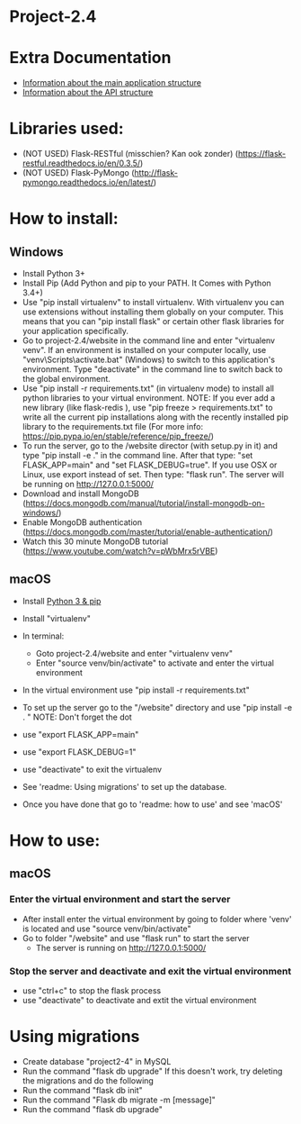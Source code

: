 # Project-2.4

# Extra Documentation
- [Information about the main application structure](https://github.com/DDJager/project-2.4/blob/master/website/documentation/README-application-structure.md)
- [Information about the API structure](https://github.com/DDJager/project-2.4/blob/master/website/documentation/README-api.md)

# Libraries used:
- (NOT USED) Flask-RESTful (misschien? Kan ook zonder) (https://flask-restful.readthedocs.io/en/0.3.5/)
- (NOT USED) Flask-PyMongo (http://flask-pymongo.readthedocs.io/en/latest/)

# How to install:
## Windows
- Install Python 3+
- Install Pip (Add Python and pip to your PATH. It Comes with Python 3.4+)
- Use "pip install virtualenv" to install virtualenv. With virtualenv you can use extensions without installing them globally on your computer.
This means that you can "pip install flask" or certain other flask libraries for your application specifically.
- Go to project-2.4/website in the command line and enter "virtualenv venv". If an environment is installed on your computer locally,
use "venv\Scripts\activate.bat" (Windows) to switch to this application's environment. Type "deactivate" in the command line to switch back to the global environment.
- Use "pip install -r requirements.txt" (in virtualenv mode) to install all python libraries to your virtual environment. NOTE: If you ever add a new library (like flask-redis
), use "pip freeze > requirements.txt" to write all the current pip installations along with the recently installed pip library to the requirements.txt file (For more info: https://pip.pypa.io/en/stable/reference/pip_freeze/)
- To run the server, go to the /website director (with setup.py in it) and type "pip install -e ." in the command line. After that type: "set FLASK_APP=main" and "set FLASK_DEBUG=true". If you use OSX or Linux, use export instead of set. Then type: "flask run". The server will be running on http://127.0.0.1:5000/
- Download and install MongoDB (https://docs.mongodb.com/manual/tutorial/install-mongodb-on-windows/)
- Enable MongoDB authentication (https://docs.mongodb.com/master/tutorial/enable-authentication/)
- Watch this 30 minute MongoDB tutorial (https://www.youtube.com/watch?v=pWbMrx5rVBE)

## macOS
- Install [Python 3 & pip](http://python-guide-pt-br.readthedocs.io/en/latest/starting/install3/osx/)
- Install "virtualenv"
- In terminal:  
  - Goto project-2.4/website and enter "virtualenv venv"
  - Enter "source venv/bin/activate" to activate and enter the virtual environment

- In the virtual environment use "pip install -r requirements.txt"
- To set up the server go to the "/website" directory and use "pip install -e . " NOTE: Don't forget the dot
- use "export FLASK_APP=main"
- use "export FLASK_DEBUG=1"
- use "deactivate" to exit the virtualenv

- See 'readme: Using migrations' to set up the database.
- Once you have done that go to 'readme: how to use' and see 'macOS'

# How to use:
## macOS
### Enter the virtual environment and start the server
- After install enter the virtual environment by going to folder where 'venv' is located and use "source venv/bin/activate"
- Go to folder "/website" and use "flask run" to start the server
    - The server is running on http://127.0.0.1:5000/
### Stop the server and deactivate and exit the virtual environment
- use "ctrl+c" to stop the flask process
- use "deactivate" to deactivate and extit the virtual environment

# Using migrations
- Create database "project2-4" in MySQL
- Run the command "flask db upgrade"
If this doesn't work, try deleting the migrations and do the following
- Run the command "flask db init"
- Run the command "Flask db migrate -m [message]"
- Run the command "flask db upgrade"
